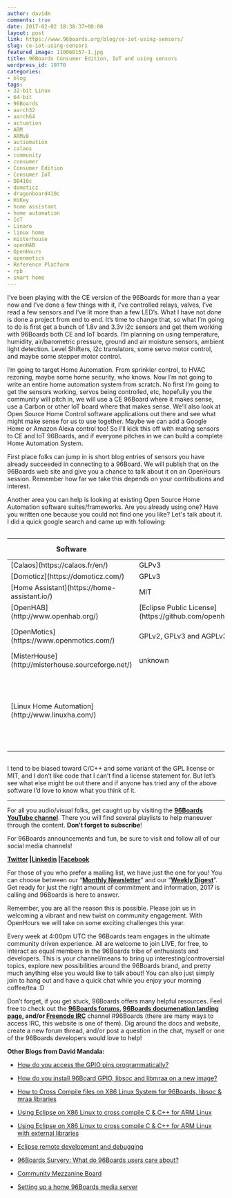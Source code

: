 ```yaml
---
author: davidm
comments: true
date: 2017-02-02 18:38:37+00:00
layout: post
link: https://www.96boards.org/blog/ce-iot-using-sensors/
slug: ce-iot-using-sensors
featured_image: 110060157-1.jpg
title: 96Boards Consumer Edition, IoT and using sensors
wordpress_id: 19770
categories:
- blog
tags:
- 32-bit Linux
- 64-bit
- 96Boards
- aarch32
- aarch64
- actuation
- ARM
- ARMv8
- autiomation
- calaos
- community
- consumer
- Consumer Edition
- Consumer IoT
- DB410c
- domoticz
- dragonboard410c
- HiKey
- home assistant
- home automation
- IoT
- Linaro
- linux home
- misterhouse
- openHAB
- OpenHours
- openmotics
- Reference Platform
- rpb
- smart home
---
```


I’ve been playing with the CE version of the 96Boards for more than a year now and I’ve done a few things with it, I’ve controlled relays, valves, I’ve read a few sensors and I‘ve lit more than a few LED’s. What I have not done is done a project from end to end. It’s time to change that, so what I’m going to do is first get a bunch of 1.8v and 3.3v i2c sensors and get them working with 96Boards both CE and IoT boards. I’m planning on using temperature, humidity, air/barometric pressure, ground and air moisture sensors, ambient light detection. Level Shifters, i2c translators, some servo motor control, and maybe some stepper motor control.

I’m going to target Home Automation. From sprinkler control, to HVAC rezoning, maybe some home security, who knows. Now I’m not going to write an entire home automation system from scratch. No first I’m going to get the sensors working, servos being controlled, etc, hopefully you the community will pitch in, we will use a CE 96Board where it makes sense, use a Carbon or other IoT board where that makes sense. We’ll also look at Open Source Home Control software applications out there and see what might make sense for us to use together. Maybe we can add a Google Home or Amazon Alexa control too! So I’ll kick this off with mating sensors to CE and IoT 96Boards, and if everyone pitches in we can build a complete Home Automation System.

First place folks can jump in is short blog entries of sensors you have already succeeded in connecting to a 96Board. We will publish that on the 96Boards web site and give you a chance to talk about it on an OpenHours session. Remember how far we take this depends on your contributions and interest.

Another area you can help is looking at existing Open Source Home Automation software suites/frameworks. Are you already using one? Have you written one because you could not find one you like? Let's talk about it. I did a quick google search and came up with following:


<div style="overflow-x:auto;">
<table class="table-responsive">
<thead>
<tr>

<th>Software
</th>

<th>License
</th>

<th>Source Code Type
</th>
</tr>
</thead>
<tbody>
<tr>

<td markdown="1">[Calaos](https://calaos.fr/en/)
</td>

<td >GLPv3
</td>

<td >C++
</td>
</tr>
<tr >

<td markdown="1">[Domoticz](https://domoticz.com/)
</td>

<td >GPLv3
</td>

<td >C++
</td>
</tr>
<tr >

<td markdown="1">
[Home Assistant](https://home-assistant.io/)
</td>

<td >MIT
</td>

<td >Python 3
</td>
</tr>
<tr >

<td markdown="1">
[OpenHAB](http://www.openhab.org/)
</td>

<td markdown="1">
[Eclipse Public License](https://github.com/openhab/openhab/blob/master/LICENSE.TXT)
</td>

<td >Java
</td>
</tr>
<tr >

<td markdown="1">
[OpenMotics](https://www.openmotics.com/)
</td>

<td >GPLv2, GPLv3 and AGPLv3
</td>

<td >Python, PHP and JavaScript
</td>
</tr>
<tr >

<td markdown="1">
[MisterHouse](http://misterhouse.sourceforge.net/)
</td>

<td >unknown
</td>

<td >Perl
</td>
</tr>
<tr >

<td markdown="1">
[Linux Home Automation](http://www.linuxha.com/)
</td>

<td >
</td>

<td >Seems to rely in MisterHouse as it’s core, but has lots of links and interesting info at this site.
</td>
</tr>
</tbody>
</table>
</div>

I tend to be biased toward C/C++ and some variant of the GPL license or MIT, and I don’t like code that I can’t find a license statement for. But let’s see what else might be out there and if anyone has tried any of the above software I’d love to know what you think of it.



* * *



For all you audio/visual folks, get caught up by visiting the **[96Boards YouTube channel](https://www.youtube.com/c/96boards?sub_confirmation=1)**. There you will find several playlists to help maneuver through the content. **Don’t forget to subscribe**!

For 96Boards announcements and fun, be sure to visit and follow all of our social media channels!

**[Twitter](https://twitter.com/96Boards) &#124;[Linkedin](https://www.linkedin.com/company/6637095?trk=tyah&trkInfo=clickedVertical%3Ashowcase%2CclickedEntityId%3A6637095%2Cidx%3A1-1-1%2CtarId%3A1483603913878%2Ctas%3A96boards) &#124;[Facebook](https://www.facebook.com/96Boards/)**

For those of you who prefer a mailing list, we have just the one for you! You can choose between our “**[Monthly Newsletter](/newsletter/)**” and our “**[Weekly Digest](/newsletter/digest/)**”. Get ready for just the right amount of commitment and information, 2017 is calling and 96Boards is here to answer.

Remember, you are all the reason this is possible. Please join us in welcoming a vibrant and new twist on community engagement. With OpenHours we will take on some exciting challenges this year.

Every week at 4:00pm UTC the 96Boards team engages in the ultimate community driven experience. All are welcome to join LIVE, for free, to interact as equal members in the 96Boards tribe of enthusiasts and developers. This is your channel/means to bring up interesting/controversial topics, explore new possibilities around the 96Boards brand, and pretty much anything else you would like to talk about! You can also just simply join to hang out and have a quick chat while you enjoy your morning coffee/tea :D

Don’t forget, if you get stuck, 96Boards offers many helpful resources. Feel free to check out the **[96Boards forums](https://discuss.96boards.org/), [96Boards documenation landing page](https://github.com/96boards/documentation/), and/or [Freenode IRC](http://webchat.freenode.net/?channels=%2396boards)** channel #96Boards (there are many ways to access IRC, this website is one of them). Dig around the docs and website, create a new forum thread, and/or post a question in the chat, myself or one of the 96Boards developers would love to help!

**Other Blogs from David Mandala:**




  * [How do you access the GPIO pins programmatically?](/blog/access-gpio-pins-programmatically/)


  * [How do you install 96Board GPIO, libsoc and libmraa on a new image?](/blog/install-96boardgpio-libsoc-libmraa-new-image/)


  * [How to Cross Compile files on X86 Linux System for 96Boards, libsoc & mraa libraries](/blog/cross-compile-files-x86-linux-to-96boards/)


  * [Using Eclipse on X86 Linux to cross compile C & C++ for ARM Linux](/blog/eclipse-x86-linux-cross-compile-arm-linux/)


  * [Using Eclipse on X86 Linux to cross compile C & C++ for ARM Linux with external libraries](/blog/eclipse-x86-linux-cross-compile-arm-linux-external-libraries/)


  * [Eclipse remote development and debugging](/blog/eclipse-remote-development-debugging/)


  * [96Boards Survery: What do 96Boards users care about?](/blog/96boards-survey-1/)


  * [Community Mezzanine Board](/blog/community-mezzanine-board/)


  * [Setting up a home 96Boards media server](/blog/96boards-media-server/)
